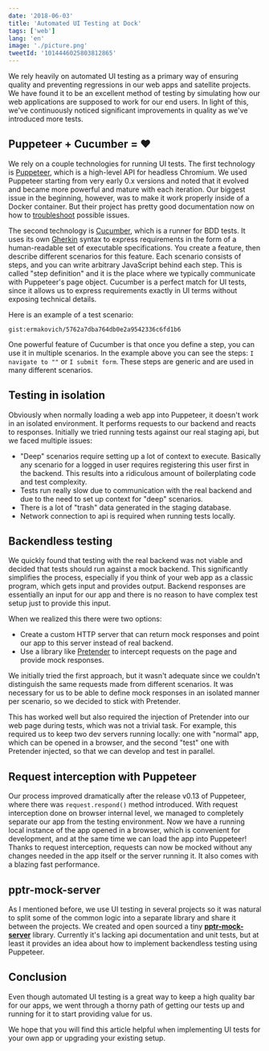 ```yaml
---
date: '2018-06-03'
title: 'Automated UI Testing at Dock'
tags: ['web']
lang: 'en'
image: './picture.png'
tweetId: '1014446025803812865'
---
```


We rely heavily on automated UI testing as a primary way of ensuring quality and preventing regressions in our web apps and satellite projects. We have found it to be an excellent method of testing by simulating how our web applications are supposed to work for our end users. In light of this, we've continuously noticed significant improvements in quality as we've introduced more tests.

## Puppeteer + Cucumber = ❤️

We rely on a couple technologies for running UI tests. The first technology is [Puppeteer](https://pptr.dev), which is a high-level API for headless Chromium. We used Puppeteer starting from very early 0.x versions and noted that it evolved and became more powerful and mature with each iteration. Our biggest issue in the beginning, however, was to make it work properly inside of a Docker container. But their project has pretty good documentation now on how to [troubleshoot](https://github.com/puppeteer/puppeteer/blob/main/docs/troubleshooting.md#running-puppeteer-in-docker) possible issues.

The second technology is [Cucumber](https://cucumber.io), which is a runner for BDD tests. It uses its own [Gherkin](https://cucumber.io/docs/gherkin/reference/) syntax to express requirements in the form of a human-readable set of executable specifications. You create a feature, then describe different scenarios for this feature. Each scenario consists of steps, and you can write arbitrary JavaScript behind each step. This is called "step definition" and it is the place where we typically communicate with Puppeteer's page object. Cucumber is a perfect match for UI tests, since it allows us to express requirements exactly in UI terms without exposing technical details.

Here is an example of a test scenario:

`gist:ermakovich/5762a7dba764db0e2a9542336c6fd1b6`

One powerful feature of Cucumber is that once you define a step, you can use it in multiple scenarios. In the example above you can see the steps: `I navigate to ""` or `I submit form`. These steps are generic and are used in many different scenarios.

## Testing in isolation

Obviously when normally loading a web app into Puppeteer, it doesn't work in an isolated environment. It performs requests to our backend and reacts to responses. Initially we tried running tests against our real staging api, but we faced multiple issues:

- "Deep" scenarios require setting up a lot of context to execute. Basically any scenario for a logged in user requires registering this user first in the backend. This results into a ridiculous amount of boilerplating code and test complexity.
- Tests run really slow due to communication with the real backend and due to the need to set up context for "deep" scenarios.
- There is a lot of "trash" data generated in the staging database.
- Network connection to api is required when running tests locally.

## Backendless testing

We quickly found that testing with the real backend was not viable and decided that tests should run against a mock backend. This significantly simplifies the process, especially if you think of your web app as a classic program, which gets input and provides output. Backend responses are essentially an input for our app and there is no reason to have complex test setup just to provide this input.

When we realized this there were two options:

- Create a custom HTTP server that can return mock responses and point our app to this server instead of real backend.
- Use a library like [Pretender](https://github.com/pretenderjs/pretender) to intercept requests on the page and provide mock responses.

We initially tried the first approach, but it wasn't adequate since we couldn't distinguish the same requests made from different scenarios. It was necessary for us to be able to define mock responses in an isolated manner per scenario, so we decided to stick with Pretender.

This has worked well but also required the injection of Pretender into our web page during tests, which was not a trivial task. For example, this required us to keep two dev servers running locally: one with "normal" app, which can be opened in a browser, and the second "test" one with Pretender injected, so that we can develop and test in parallel.

## Request interception with Puppeteer

Our process improved dramatically after the release v0.13 of Puppeteer, where there was `request.respond()` method introduced. With request interception done on browser internal level, we managed to completely separate our app from the testing environment. Now we have a running local instance of the app opened in a browser, which is convenient for development, and at the same time we can load the app into Puppeteer! Thanks to request interception, requests can now be mocked without any changes needed in the app itself or the server running it. It also comes with a blazing fast performance.

## pptr-mock-server

As I mentioned before, we use UI testing in several projects so it was natural to split some of the common logic into a separate library and share it between the projects. We created and open sourced a tiny **[pptr-mock-server](https://github.com/ermakovich/pptr-mock-server)** library. Currently it's lacking api documentation and unit tests, but at least it provides an idea about how to implement backendless testing using Puppeteer.

## Conclusion

Even though automated UI testing is a great way to keep a high quality bar for our apps, we went through a thorny path of getting our tests up and running for it to start providing value for us.

We hope that you will find this article helpful when implementing UI tests for your own app or upgrading your existing setup.
